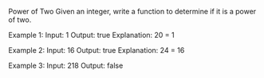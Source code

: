 Power of Two
Given an integer, write a function to determine if it is a power of two.

Example 1:
Input: 1
Output: true 
Explanation: 20 = 1

Example 2:
Input: 16
Output: true
Explanation: 24 = 16

Example 3:
Input: 218
Output: false